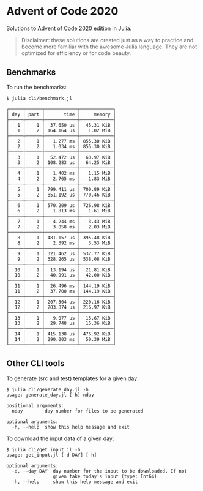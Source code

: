 # Advent of Code 2020

Solutions to [Advent of Code 2020 edition](https://adventofcode.com/2020) in Julia.

> Disclaimer: these solutions are created just as a way to practice and become more familiar
with the awesome Julia language. They are not optimized for efficiency or for code beauty.

## Benchmarks

To run the benchmarks:

    $ julia cli/benchmark.jl

```
┌─────┬──────┬────────────┬────────────┐
│ day │ part │       time │     memory │
├─────┼──────┼────────────┼────────────┤
│   1 │    1 │  37.650 μs │  45.31 KiB │
│   1 │    2 │ 164.164 μs │   1.02 MiB │
├─────┼──────┼────────────┼────────────┤
│   2 │    1 │   1.277 ms │ 855.30 KiB │
│   2 │    2 │   1.034 ms │ 855.30 KiB │
├─────┼──────┼────────────┼────────────┤
│   3 │    1 │  52.472 μs │  63.97 KiB │
│   3 │    2 │ 108.283 μs │  64.25 KiB │
├─────┼──────┼────────────┼────────────┤
│   4 │    1 │   1.402 ms │   1.15 MiB │
│   4 │    2 │   2.765 ms │   1.83 MiB │
├─────┼──────┼────────────┼────────────┤
│   5 │    1 │ 799.411 μs │ 700.89 KiB │
│   5 │    2 │ 851.192 μs │ 770.46 KiB │
├─────┼──────┼────────────┼────────────┤
│   6 │    1 │ 570.209 μs │ 726.98 KiB │
│   6 │    2 │   1.813 ms │   1.61 MiB │
├─────┼──────┼────────────┼────────────┤
│   7 │    1 │   4.244 ms │   3.43 MiB │
│   7 │    2 │   3.058 ms │   2.03 MiB │
├─────┼──────┼────────────┼────────────┤
│   8 │    1 │ 481.157 μs │ 395.48 KiB │
│   8 │    2 │   2.392 ms │   3.53 MiB │
├─────┼──────┼────────────┼────────────┤
│   9 │    1 │ 321.462 μs │ 537.77 KiB │
│   9 │    2 │ 328.265 μs │ 538.08 KiB │
├─────┼──────┼────────────┼────────────┤
│  10 │    1 │  13.194 μs │  21.81 KiB │
│  10 │    2 │  40.991 μs │  42.00 KiB │
├─────┼──────┼────────────┼────────────┤
│  11 │    1 │  26.496 ms │ 144.19 KiB │
│  11 │    2 │  37.700 ms │ 144.19 KiB │
├─────┼──────┼────────────┼────────────┤
│  12 │    1 │ 207.304 μs │ 220.16 KiB │
│  12 │    2 │ 203.874 μs │ 216.97 KiB │
├─────┼──────┼────────────┼────────────┤
│  13 │    1 │   9.077 μs │  15.67 KiB │
│  13 │    2 │  29.748 μs │  15.36 KiB │
├─────┼──────┼────────────┼────────────┤
│  14 │    1 │ 415.138 μs │ 476.92 KiB │
│  14 │    2 │ 290.003 ms │  50.39 MiB │
└─────┴──────┴────────────┴────────────┘

```

## Other CLI tools

To generate (src and test) templates for a given day:
```
$ julia cli/generate_day.jl -h
usage: generate_day.jl [-h] nday

positional arguments:
  nday        day number for files to be generated

optional arguments:
  -h, --help  show this help message and exit
```

To download the input data of a given day:
```
$ julia cli/get_input.jl -h
usage: get_input.jl [-d DAY] [-h]

optional arguments:
  -d, --day DAY  day number for the input to be downloaded. If not
                 given take today's input (type: Int64)
  -h, --help     show this help message and exit
```
